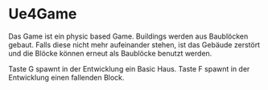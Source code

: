 # Ue4Game

Das Game ist ein physic based Game. Buildings werden aus Baublöcken gebaut. Falls diese nicht mehr aufeinander stehen, ist das Gebäude zerstört und die Blöcke können erneut als Baublöcke benutzt werden.

Taste G spawnt in der Entwicklung ein Basic Haus.
Taste F spawnt in der Entwicklung einen fallenden Block.
